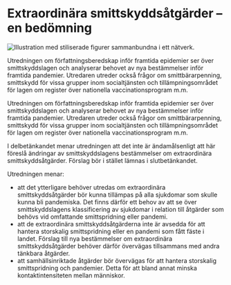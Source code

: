 # Extraordinära smittskyddsåtgärder – en bedömning

![Illustration med stiliserade figurer sammanbundna i ett nätverk.](/contentassets/7ad76b537c1247e89367e762a400c671/sou-2022-26-framsida-.jpg?width=150&quality=85)

Utredningen om författningsberedskap inför framtida epidemier ser över smittskyddslagen och analyserar behovet av nya bestämmelser inför framtida pandemier. Utredaren utreder också frågor om smittbärarpenning, smittskydd för vissa grupper inom socialtjänsten och tillämpningsområdet för lagen om register över nationella vaccinationsprogram m.m.

Utredningen om författningsberedskap inför framtida epidemier ser över smittskyddslagen och analyserar behovet av nya bestämmelser inför framtida pandemier. Utredaren utreder också frågor om smittbärarpenning, smittskydd för vissa grupper inom socialtjänsten och tillämpningsområdet för lagen om register över nationella vaccinationsprogram m.m.

I delbetänkandet menar utredningen att det inte är ändamålsenligt att här föreslå ändringar av smittskyddslagens bestämmelser om extraordinära smittskyddsåtgärder. Förslag bör i stället lämnas i slutbetänkandet.

Utredningen menar:

* att det ytterligare behöver utredas om extraordinära smittskyddsåtgärder bör kunna tillämpas på alla sjukdomar som skulle kunna bli pandemiska. Det finns därför ett behov av att se över smittskyddslagens klassificering av sjukdomar i relation till åtgärder som behövs vid omfattande smittspridning eller pandemi.
* att de extraordinära smittskyddsåtgärderna inte är avsedda för att hantera storskalig smittspridning eller en pandemi som fått fäste i landet. Förslag till nya bestämmelser om extraordinära smittskyddsåtgärder behöver därför övervägas tillsammans med andra tänkbara åtgärder.
* att samhällsinriktade åtgärder bör övervägas för att hantera storskalig smittspridning och pandemier. Detta för att bland annat minska kontaktintensiteten mellan människor.
